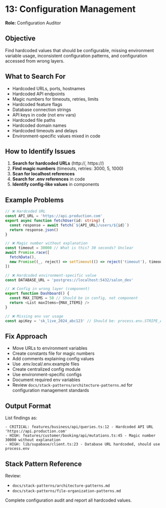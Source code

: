 # 13: Configuration Management

**Role:** Configuration Auditor

## Objective

Find hardcoded values that should be configurable, missing environment variable usage, inconsistent configuration patterns, and configuration accessed from wrong layers.

## What to Search For

- Hardcoded URLs, ports, hostnames
- Hardcoded API endpoints
- Magic numbers for timeouts, retries, limits
- Hardcoded feature flags
- Database connection strings
- API keys in code (not env vars)
- Hardcoded file paths
- Hardcoded domain names
- Hardcoded timeouts and delays
- Environment-specific values mixed in code

## How to Identify Issues

1. **Search for hardcoded URLs** (http://, https://)
2. **Find magic numbers** (timeouts, retries: 3000, 5, 1000)
3. **Scan for localhost references**
4. **Search for .env references** in code
5. **Identify config-like values** in components

## Example Problems

```ts
// ❌ Hardcoded URL
const API_URL = 'https://api.production.com'
export async function fetchUser(id: string) {
  const response = await fetch(`${API_URL}/users/${id}`)
  return response.json()
}

// ❌ Magic number without explanation
const timeout = 30000 // What is this? 30 seconds? Unclear
await Promise.race([
  fetchData(),
  new Promise((_, reject) => setTimeout(() => reject('timeout'), timeout))
])

// ❌ Hardcoded environment-specific value
const DATABASE_URL = 'postgres://localhost:5432/salon_dev'

// ❌ Config in wrong layer (component)
export function Dashboard() {
  const MAX_ITEMS = 50 // Should be in config, not component
  return <List maxItems={MAX_ITEMS} />
}

// ❌ Missing env var usage
const apiKey = 'sk_live_2024_abc123' // Should be: process.env.STRIPE_API_KEY
```

## Fix Approach

- Move URLs to environment variables
- Create constants file for magic numbers
- Add comments explaining config values
- Use .env.local/.env.example files
- Create centralized config module
- Use environment-specific configs
- Document required env variables
- Review `docs/stack-patterns/architecture-patterns.md` for configuration management standards

## Output Format

List findings as:
```
- CRITICAL: features/business/api/queries.ts:12 - Hardcoded API URL 'https://api.production.com'
- HIGH: features/customer/booking/api/mutations.ts:45 - Magic number 30000 without explanation
- HIGH: lib/supabase/client.ts:23 - Database URL hardcoded, should use process.env
```

## Stack Pattern Reference

Review:
- `docs/stack-patterns/architecture-patterns.md`
- `docs/stack-patterns/file-organization-patterns.md`

Complete configuration audit and report all hardcoded values.
